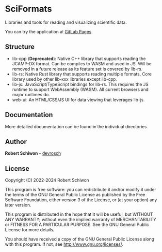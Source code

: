 # SciFormats

Libraries and tools for reading and visualizing scientific data.

You can try the application at [GitLab Pages](https://devrosch.gitlab.io/sf/index.html).

## Structure

- lib-cpp (**Deprecated**): Native C++ library that supports reading the JCAMP-DX format. Can be compiles to WASM and used in JS. Will be removed in a future release as its feature set is covered by lib-rs.
- lib-rs: Native Rust library that supports reading multiple formats. Core library used by other lib-xxx libraries except lib-cpp.
- lib-js: JavaScript/TypeScript bindings for lib-rs. This requires the JS runtime to support WebAssembly (WASM). All current browsers and major runtimes do.
- web-ui: An HTML/CSS/JS UI for data viewing that leverages lib-js.

## Documentation

More detailed documentation can be found in the individual directories.

## Author

**Robert Schiwon** - [devrosch](https://gitlab.com/devrosch)

## License

Copyright (C) 2022-2024 Robert Schiwon

This program is free software: you can redistribute it and/or modify it under the terms of the GNU General Public License as published by the Free Software Foundation, either version 3 of the License, or (at your option) any later version.

This program is distributed in the hope that it will be useful, but WITHOUT ANY WARRANTY; without even the implied warranty of MERCHANTABILITY or FITNESS FOR A PARTICULAR PURPOSE. See the GNU General Public License for more details.

You should have received a copy of the GNU General Public License along with this program. If not, see <http://www.gnu.org/licenses/>.
